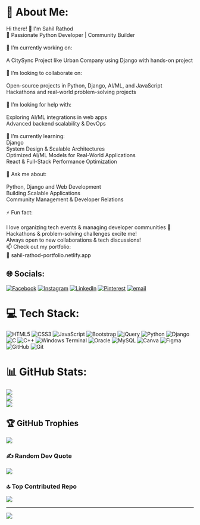 # 💫 About Me:
Hi there! 👋 I'm Sahil Rathod<br>🚀 Passionate Python Developer | Community Builder<br><br>🔭 I’m currently working on:<br><br>A CitySync Project like Urban Company using Django with hands-on project<br><br>👯 I’m looking to collaborate on:<br><br>Open-source projects in Python, Django, AI/ML, and JavaScript<br>Hackathons and real-world problem-solving projects<br><br>🤝 I’m looking for help with:<br><br>Exploring AI/ML integrations in web apps<br>Advanced backend scalability & DevOps<br><br>🌱 I’m currently learning:<br>Django<br>System Design & Scalable Architectures<br>Optimized AI/ML Models for Real-World Applications<br>React & Full-Stack Performance Optimization<br><br>💬 Ask me about:<br><br>Python, Django and Web Development<br>Building Scalable Applications<br>Community Management & Developer Relations<br><br>⚡ Fun fact:<br><br>I love organizing tech events & managing developer communities 🚀<br>Hackathons & problem-solving challenges excite me!<br>Always open to new collaborations & tech discussions!<br>📫 Check out my portfolio:<br>🔗 sahil-rathod-portfolio.netlify.app


## 🌐 Socials:
[![Facebook](https://img.shields.io/badge/Facebook-%231877F2.svg?logo=Facebook&logoColor=white)](https://facebook.com/https://www.facebook.com/share/1E42z44Gsd/) [![Instagram](https://img.shields.io/badge/Instagram-%23E4405F.svg?logo=Instagram&logoColor=white)](https://instagram.com/https://www.instagram.com/itz_rathod._.07/) [![LinkedIn](https://img.shields.io/badge/LinkedIn-%230077B5.svg?logo=linkedin&logoColor=white)](https://linkedin.com/in/https://www.linkedin.com/in/sahilrathod-code) [![Pinterest](https://img.shields.io/badge/Pinterest-%23E60023.svg?logo=Pinterest&logoColor=white)](https://pinterest.com/https://in.pinterest.com/sahilrathodcode/) [![email](https://img.shields.io/badge/Email-D14836?logo=gmail&logoColor=white)](mailto:sahilrathod.code@gmail.com) 

# 💻 Tech Stack:
![HTML5](https://img.shields.io/badge/html5-%23E34F26.svg?style=for-the-badge&logo=html5&logoColor=white) ![CSS3](https://img.shields.io/badge/css3-%231572B6.svg?style=for-the-badge&logo=css3&logoColor=white) ![JavaScript](https://img.shields.io/badge/javascript-%23323330.svg?style=for-the-badge&logo=javascript&logoColor=%23F7DF1E) ![Bootstrap](https://img.shields.io/badge/bootstrap-%238511FA.svg?style=for-the-badge&logo=bootstrap&logoColor=white) ![jQuery](https://img.shields.io/badge/jquery-%230769AD.svg?style=for-the-badge&logo=jquery&logoColor=white) ![Python](https://img.shields.io/badge/python-3670A0?style=for-the-badge&logo=python&logoColor=ffdd54) ![Django](https://img.shields.io/badge/django-%23092E20.svg?style=for-the-badge&logo=django&logoColor=white) ![C](https://img.shields.io/badge/c-%2300599C.svg?style=for-the-badge&logo=c&logoColor=white) ![C++](https://img.shields.io/badge/c++-%2300599C.svg?style=for-the-badge&logo=c%2B%2B&logoColor=white) ![Windows Terminal](https://img.shields.io/badge/Windows%20Terminal-%234D4D4D.svg?style=for-the-badge&logo=windows-terminal&logoColor=white) ![Oracle](https://img.shields.io/badge/Oracle-F80000?style=for-the-badge&logo=oracle&logoColor=white) ![MySQL](https://img.shields.io/badge/mysql-4479A1.svg?style=for-the-badge&logo=mysql&logoColor=white) ![Canva](https://img.shields.io/badge/Canva-%2300C4CC.svg?style=for-the-badge&logo=Canva&logoColor=white) ![Figma](https://img.shields.io/badge/figma-%23F24E1E.svg?style=for-the-badge&logo=figma&logoColor=white) ![GitHub](https://img.shields.io/badge/github-%23121011.svg?style=for-the-badge&logo=github&logoColor=white) ![Git](https://img.shields.io/badge/git-%23F05033.svg?style=for-the-badge&logo=git&logoColor=white)
# 📊 GitHub Stats:
![](https://github-readme-stats.vercel.app/api?username=code-hunter07&theme=dark&hide_border=false&include_all_commits=false&count_private=false)<br/>
![](https://github-readme-streak-stats.herokuapp.com/?user=code-hunter07&theme=dark&hide_border=false)<br/>
![](https://github-readme-stats.vercel.app/api/top-langs/?username=code-hunter07&theme=dark&hide_border=false&include_all_commits=false&count_private=false&layout=compact)

## 🏆 GitHub Trophies
![](https://github-profile-trophy.vercel.app/?username=code-hunter07&theme=radical&no-frame=false&no-bg=true&margin-w=4)

### ✍️ Random Dev Quote
![](https://quotes-github-readme.vercel.app/api?type=horizontal&theme=radical)

### 🔝 Top Contributed Repo
![](https://github-contributor-stats.vercel.app/api?username=code-hunter07&limit=5&theme=dark&combine_all_yearly_contributions=true)

---
[![](https://visitcount.itsvg.in/api?id=code-hunter07&icon=2&color=1)](https://visitcount.itsvg.in)

<!-- Proudly created with GPRM ( https://gprm.itsvg.in ) -->
